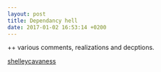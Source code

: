 ```yaml
---
layout: post
title: Dependancy hell 
date: 2017-01-02 16:53:14 +0200
---
```



++ various comments, realizations and decptions.

[shelleycavaness](images/my_photo_shelley_cavaness.jpg{:class="img-responsive"})

